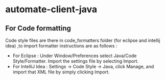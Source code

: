 # automate-client-java

## For Code formatting
Code style files are there in code_formatters folder (for eclipse and intellij idea) ,to import formatter instructions are as follows :
* For Eclipse : Under Window/Preferences select Java/Code Style/Formatter. Import the settings file by selecting Import.
* For IntelliJ Idea : Settings → Code Style → Java, click Manage, and import that XML file by simply clicking Import.
